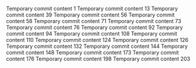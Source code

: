 Temporary commit content 1
Temporary commit content 13
Temporary commit content 39
Temporary commit content 56
Temporary commit content 58
Temporary commit content 71
Temporary commit content 73
Temporary commit content 76
Temporary commit content 92
Temporary commit content 94
Temporary commit content 108
Temporary commit content 110
Temporary commit content 124
Temporary commit content 126
Temporary commit content 132
Temporary commit content 144
Temporary commit content 148
Temporary commit content 173
Temporary commit content 176
Temporary commit content 198
Temporary commit content 203

